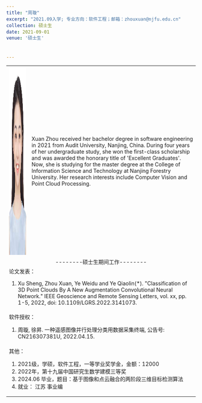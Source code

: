 ```yaml
---
title: "周璇"
excerpt: "2021.09入学; 专业方向：软件工程；邮箱：zhouxuan@njfu.edu.cn"
collection: 硕士生
date: 2021-09-01
venue: '硕士生'


---
```



<table border="0">
<tr>
  <td> <img src='/images/xuanzhou.jpg' height="500" width="408">  </td>
  <td>Xuan Zhou received her bachelor degree in software engineering in 2021 from Audit University, Nanjing, China. During four years of her undergraduate study, she won the first-class scholarship and was awarded the honorary title of 'Excellent Graduates'. Now, she is studying for the master degree at the College of Information Science and Technology at Nanjing Forestry University. Her research interests include Computer Vision and Point Cloud Processing.</td>
</tr>

<tr>
<td colspan="2" align="center">--------硕士生期间工作--------
</td>
</tr>

<tr>
<td colspan="2">论文发表：
<ol class="level_1">
<li> Xu Sheng, Zhou Xuan, Ye Weidu and Ye Qiaolin(*). "Classification of 3D Point Clouds By A New Augmentation Convolutional Neural Network." IEEE Geoscience and Remote Sensing Letters, vol. xx, pp. 1-5, 2022, doi: 10.1109/LGRS.2022.3141073. </li>
</ol>
</td>
</tr>

<tr>
<td colspan="2">软件授权：
<ol class="level_1">
<li> 周璇, 徐昇. 一种遥感图像并行处理分类用数据采集终端, 公告号: CN216307381U, 2022.04.15. </li>
</ol>
</td>
</tr>

<tr>
<td colspan="2">其他：
<ol class="level_1">
<li>  2021级，学硕，软件工程，一等学业奖学金，金额：12000  </li>
<li>  2022年，第十九届中国研究生数学建模三等奖</li>
<li>  2024.06 毕业，题目：基于图像和点云融合的两阶段三维目标检测算法</li>
<li>  就业： 江苏 事业编 </li>
</ol>
</td>
</tr>

</table>
